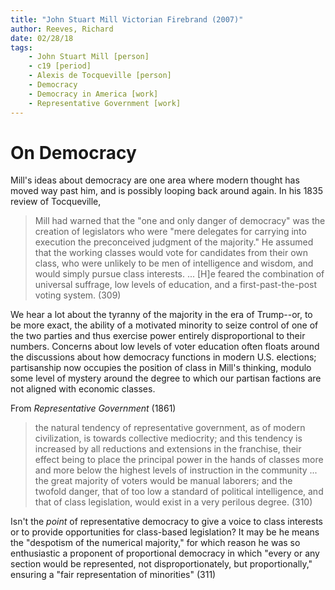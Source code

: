 ```yaml
---
title: "John Stuart Mill Victorian Firebrand (2007)"
author: Reeves, Richard
date: 02/28/18
tags: 
    - John Stuart Mill [person]
    - c19 [period]
    - Alexis de Tocqueville [person]
    - Democracy
    - Democracy in America [work]
    - Representative Government [work]
---
```


# On Democracy

Mill's ideas about democracy are one area where modern thought has moved way past him, and is possibly looping back around again. In his 1835 review of Tocqueville,

> Mill had warned that the "one and only danger of democracy" was the creation of legislators who were "mere delegates for carrying into execution the preconceived judgment of the majority." He assumed that the working classes would vote for candidates from their own class, who were unlikely to be men of intelligence and wisdom, and would simply pursue class interests. ... [H]e feared the combination of universal suffrage, low levels of education, and a first-past-the-post voting system. (309)

We hear a lot about the tyranny of the majority in the era of Trump--or, to be more exact, the ability of a motivated minority to seize control of one of the two parties and thus exercise power entirely disproportional to their numbers. Concerns about low levels of voter education often floats around the discussions about how democracy functions in modern U.S. elections; partisanship now occupies the position of class in Mill's thinking, modulo some level of mystery around the degree to which our partisan factions are not aligned with economic classes. 

From _Representative Government_ (1861)

> the natural tendency of representative government, as of modern civilization, is towards collective mediocrity; and this tendency is increased by all reductions and extensions in the franchise, their effect being to place the principal power in the hands of classes more and more below the highest levels of instruction in the community ... the great majority of voters would be manual laborers; and the twofold danger, that of too low a standard of political intelligence, and that of class legislation, would exist in a very perilous degree. (310)

Isn't the _point_ of representative democracy to give a voice to class interests or to provide opportunities for class-based legislation? It may be he means the "despotism of the numerical majority," for which reason he was so enthusiastic a proponent of proportional democracy in which "every or any section would be represented, not disproportionately, but proportionally," ensuring a "fair representation of minorities" (311) 